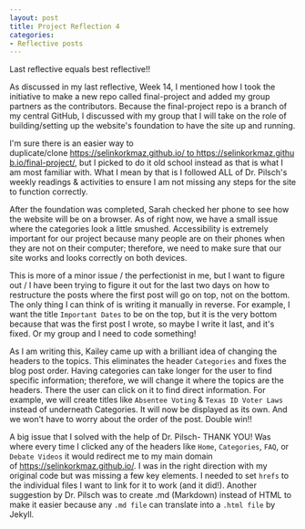 ```yaml
---
layout: post
title: Project Reflection 4
categories:
- Reflective posts
---
```

Last reflective equals best reflective!!
<br/>

As discussed in my last reflective, Week 14, I mentioned how I took the initiative to make a new repo called final-project and added my group partners as the contributors. Because the final-project repo is a branch of my central GitHub, I discussed with my group that I will take on the role of building/setting up the website's foundation to have the site up and running.
<br/>

I'm sure there is an easier way to duplicate/clone https://selinkorkmaz.github.io/ to https://selinkorkmaz.github.io/final-project/, but I picked to do it old school instead as that is what I am most familiar with. What I mean by that is I followed ALL of Dr. Pilsch's weekly readings & activities to ensure I am not missing any steps for the site to function correctly. 
<br/>

After the foundation was completed, Sarah checked her phone to see how the website will be on a browser. As of right now, we have a small issue where the categories look a little smushed. Accessibility is extremely important for our project because many people are on their phones when they are not on their computer; therefore, we need to make sure that our site works and looks correctly on both devices. 
<br/>

This is more of a minor issue / the perfectionist in me, but I want to figure out / I have been trying to figure it out for the last two days on how to restructure the posts where the first post will go on top, not on the bottom. The only thing I can think of is writing it manually in reverse. For example, I want the title `Important Dates` to be on the top, but it is the very bottom because that was the first post I wrote, so maybe I write it last, and it's fixed. Or my group and I need to code something! 
<br/> 

As I am writing this, Kailey came up with a brilliant idea of changing the headers to the topics. This eliminates the header `Categories` and fixes the blog post order. Having categories can take longer for the user to find specific information; therefore, we will change it where the topics are the headers. There the user can click on it to find direct information. For example, we will create titles like `Absentee Voting` & `Texas ID Voter Laws` instead of underneath Categories. It will now be displayed as its own. And we won't have to worry about the order of the post. Double win!! 
<br/>

A big issue that I solved with the help of Dr. Pilsch- THANK YOU! Was where every time I clicked any of the headers like `Home`, `Categories`, `FAQ`, or `Debate Videos` it would redirect me to my main domain of https://selinkorkmaz.github.io/. I was in the right direction with my original code but was missing a few key elements. I needed to set `hrefs` to the individual files I want to link for it to work (and it did!). Another suggestion by Dr. Pilsch was to create .md (Markdown) instead of HTML to make it easier because any `.md file` can translate into a `.html file` by Jekyll.
<br/> 
